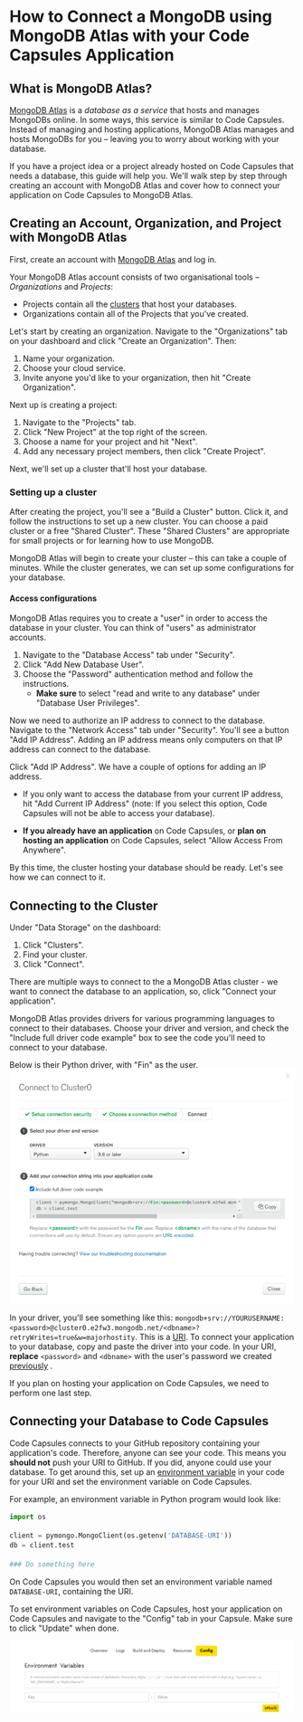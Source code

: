 # How to Connect a MongoDB using MongoDB Atlas with your Code Capsules Application

## What is MongoDB Atlas?

[MongoDB Atlas](https://www.mongodb.com/cloud/atlas) is a _database as a service_ that hosts and manages MongoDBs online. In some ways, this service is similar to Code Capsules. Instead of managing and hosting applications, MongoDB Atlas manages and hosts MongoDBs for you – leaving you to worry about working with your database. 

If you have a project idea or a project already hosted on Code Capsules that needs a database, this guide will help you. We'll walk step by step through creating an account with MongoDB Atlas and cover how to connect your application on Code Capsules to MongoDB Atlas.

## Creating an Account, Organization, and Project with MongoDB Atlas

First, create an account with [MongoDB Atlas](https://www.mongodb.com/cloud/atlas) and log in. 

Your MongoDB Atlas account consists of two organisational tools – _Organizations_ and _Projects_:

- Projects contain all the [clusters](https://www.capitalone.com/tech/cloud/what-is-a-cluster/) that host your databases.
- Organizations contain all of the Projects that you've created. 

Let's start by creating an organization. Navigate to the "Organizations" tab on your dashboard and click "Create an Organization". Then:

1. Name your organization.
2. Choose your cloud service.
3. Invite anyone you'd like to your organization, then hit "Create Organization".

Next up is creating a project:

1. Navigate to the "Projects" tab.
2. Click "New Project" at the top right of the screen.
3. Choose a name for your project and hit "Next".
4. Add any necessary project members, then click "Create Project".

Next, we'll set up a cluster that'll host your database.

### Setting up a cluster 

After creating the project, you'll see a "Build a Cluster" button. Click it, and follow the instructions to set up a new cluster. You can choose a paid cluster or a free "Shared Cluster". These "Shared Clusters" are appropriate for small projects or for learning how to use MongoDB.

MongoDB Atlas will begin to create your cluster – this can take a couple of minutes. While the cluster generates, we can set up some configurations for your database.

#### Access configurations

MongoDB Atlas requires you to create a "user" in order to access the database in your cluster. You can think of "users" as administrator accounts.

1. Navigate to the "Database Access" tab under "Security".
2. Click "Add New Database User".
3. Choose the "Password" authentication method and follow the instructions. 
	-	**Make sure** to select "read and write to any database" under "Database User Privileges".

Now we need to authorize an IP address to connect to the database. Navigate to the "Network Access" tab under "Security". You'll see a button "Add IP Address". Adding an IP address means only computers on that IP address can connect to the database. 

Click "Add IP Address". We have a couple of options for adding an IP address.

- If you only want to access the database from your current IP address, hit "Add Current IP Address" (note: If you select this option, Code Capsules will not be able to access your database).

- **If you already have an application** on Code Capsules, or **plan on hosting an application** on Code Capsules, select "Allow Access From Anywhere".

By this time, the cluster hosting your database should be ready. Let's see how we can connect to it.

## Connecting to the Cluster

Under "Data Storage" on the dashboard:

1. Click "Clusters".
2. Find your cluster.
3. Click "Connect". 

There are multiple ways to connect to the a MongoDB Atlas cluster - we want to connect the database to an application, so, click "Connect your application".

MongoDB Atlas provides drivers for various programming languages to connect to their databases. Choose your driver and version, and check the "Include full driver code example" box to see the code you'll need to connect to your database.

Below is their Python driver, with "Fin" as the user. 
![driver-options](../assets/tutorials/connect-mongodb-atlas-to-code-capsules/driveroptions.png)

In your driver, you'll see something like this: `mongodb+srv://YOURUSERNAME:<password>@cluster0.e2fw3.mongodb.net/<dbname>?retryWrites=true&w=majorhostity`. This is a [URI](https://danielmiessler.com/study/difference-between-uri-url/). To connect your application to your database, copy and paste the driver into your code. In your URI, **replace** `<password>` and `<dbname>` with the user's password we created [previously](#setting-up-a-cluster-and-access-configurations) . 

If you plan on hosting your application on Code Capsules, we need to perform one last step. 

## Connecting your Database to Code Capsules

Code Capsules connects to your GitHub repository containing your application's code. Therefore, anyone can see your code. This means you **should not** push your URI to GitHub. If you did, anyone could use your database. To get around this, set up an [environment variable](https://medium.com/chingu/an-introduction-to-environment-variables-and-how-to-use-them-f602f66d15fa) in your code for your URI and set the environment variable on Code Capsules.

For example, an environment variable in Python program would look like:

```python
import os

client = pymongo.MongoClient(os.getenv('DATABASE-URI'))
db = client.test

### Do something here
```

On Code Capsules you would then set an environment variable named `DATABASE-URI`, containing the URI. 

To set environment variables on Code Capsules, host your application on Code Capsules and navigate to the "Config" tab in your Capsule. Make sure to click "Update" when done.

![enviro-set](../assets/tutorials/connect-mongodb-atlas-to-code-capsules/enviro-set.png)
